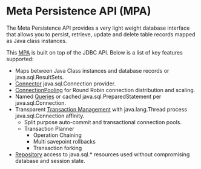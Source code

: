 # Meta Persistence API (MPA)
The Meta Persistence API provides a very light weight database interface that allows you to persist, retrieve, update
and delete table records mapped as Java class instances.

This [MPA](https://github.com/3venthorizon/meta/tree/master/meta-persistence-api/src/main/java/com/devlambda/meta/persistence/MPA.java)
is built on top of the JDBC API. Below is a list of key features supported:

* Maps between Java Class instances and database records or java.sql.ResultSets.
* [Connector](https://github.com/3venthorizon/meta/tree/master/meta-persistence-api/src/main/java/com/devlambda/meta/persistence/Connector.java)
 java.sql.Connection provider.
* [ConnectionPooling](https://github.com/3venthorizon/meta/tree/master/meta-persistence-api/src/main/java/com/devlambda/meta/persistence/ConnectionPool.java)
for Round Robin connection distribution and scaling.
* Named [Queries](https://github.com/3venthorizon/meta/tree/master/meta-persistence-api/src/main/java/com/devlambda/meta/persistence/Query.java)
 or cached java.sql.PreparedStatement per java.sql.Connection.
* Transparent [Transaction Management](https://github.com/3venthorizon/meta/tree/master/meta-persistence-api/src/main/java/com/devlambda/meta/persistence/TransactionManager.java)
with java.lang.Thread process java.sql.Connection affinity.
    * Split purpose auto-commit and transactional connection pools.
    * Transaction Planner 
      * Operation Chaining
      * Multi savepoint rollbacks
      * Transaction forking
* [Repository](https://github.com/3venthorizon/meta/tree/master/meta-persistence-api/src/main/java/com/devlambda/meta/persistence/Repository.java) 
access to java.sql.* resources used without compromising database and session state.
